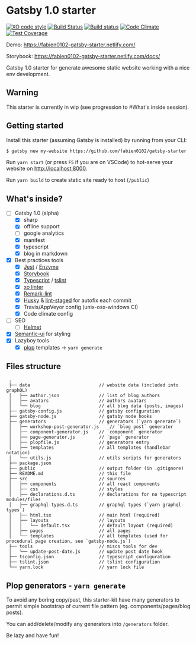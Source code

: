 # Gatsby 1.0 starter

[![XO code style](https://img.shields.io/badge/code_style-XO-5ed9c7.svg)](https://github.com/sindresorhus/xo)
[![Build Status](https://travis-ci.org/fabien0102/gatsby-starter.svg?branch=master)](https://travis-ci.org/fabien0102/gatsby-starter)
[![Build status](https://ci.appveyor.com/api/projects/status/k06pajqcm23lay1s/branch/master?svg=true)](https://ci.appveyor.com/project/fabien0102/gatsby-starter/branch/master)
[![Code Climate](https://codeclimate.com/github/fabien0102/gatsby-starter/badges/gpa.svg)](https://codeclimate.com/github/fabien0102/gatsby-starter)
[![Test Coverage](https://codeclimate.com/github/fabien0102/gatsby-starter/badges/coverage.svg)](https://codeclimate.com/github/fabien0102/gatsby-starter/coverage)

Demo: <https://fabien0102-gatsby-starter.netlify.com/>

Storybook: <https://fabien0102-gatsby-starter.netlify.com/docs/>

Gatsby 1.0 starter for generate awesome static website working with a nice env development.

## Warning

This starter is currently in wip (see progression to #What's inside session).

## Getting started

Install this starter (assuming Gatsby is installed) by running from your CLI: 

```bash
$ gatsby new my-website https://github.com/fabien0102/gatsby-starter
```

Run `yarn start` (or press `F5` if you are on VSCode) to hot-serve your website on <http://localhost:8000>.

Run `yarn build` to create static site ready to host (`/public`)

## What's inside?

-   [ ] Gatsby 1.0 (alpha)
    -   [x] sharp
    -   [x] offline support
    -   [ ] google analytics
    -   [x] manifest
    -   [x] typescript
    -   [x] blog in markdown
-   [x] Best practices tools
    -   [x] [Jest](https://facebook.github.io/jest/) / [Enzyme](http://airbnb.io/enzyme/)
    -   [x] [Storybook](https://storybooks.js.org/)
    -   [x] [Typescript](https://www.typescriptlang.org/) / [tslint](https://palantir.github.io/tslint/)
    -   [x] [xo linter](https://github.com/sindresorhus/xo)
    -   [x] [Remark-lint](https://github.com/wooorm/remark-lint)
    -   [x] [Husky](https://github.com/typicode/husky) & [lint-staged](https://github.com/okonet/lint-staged) for autofix each commit
    -   [x] Travis/AppVeyor config (unix-osx-windows CI)
    -   [x] Code climate config
-   [ ] SEO
    -   [ ] [Helmet](https://github.com/nfl/react-helmet)
-   [x] [Semantic-ui](http://react.semantic-ui.com) for styling
-   [x] Lazyboy tools
    -   [x] [plop](https://github.com/amwmedia/plop) templates -> `yarn generate`

## Files structure

     .
     ├── data                          // website data (included into graphQL)
     │   ├── author.json               // list of blog authors
     │   ├── avatars                   // authors avatars
     │   └── blog                      // all blog data (posts, images)
     ├── gatsby-config.js              // gatsby configuration
     ├── gatsby-node.js                // gatsby node hooks
     ├── generators                    // generators (`yarn generate`)
     │   ├── workshop-post-generator.js    // `blog post` generator
     │   ├── component-generator.js    // `component` generator
     │   ├── page-generator.js         // `page` generator
     │   ├── plopfile.js               // generators entry
     │   ├── templates                 // all templates (handlebar notation)
     │   └── utils.js                  // utils scripts for generators
     ├── package.json
     ├── public                        // output folder (in .gitignore)
     ├── README.md                     // this file
     ├── src                           // sources
     │   ├── components                // all react components
     │   ├── css                       // styles
     │   ├── declarations.d.ts         // declarations for no typescript modules/files
     │   ├── graphql-types.d.ts        // graphql types (`yarn graphql-types`)
     │   ├── html.tsx                  // main html (required)
     │   ├── layouts                   // layouts
     │   │   └── default.tsx           // default layout (required)
     │   ├── pages                     // all pages
     │   └── templates                 // all templates (used for procedural page creation, see `gatsby-node.js`)
     ├── tools                         // miscs tools for dev
     │   └── update-post-date.js       // update post date hook
     ├── tsconfig.json                 // typescript configuration
     ├── tslint.json                   // tslint configuration
     └── yarn.lock                     // yarn lock file

## Plop generators - `yarn generate`

To avoid any boring copy/past, this starter-kit have many generators to permit 
simple bootstrap of current file pattern (eg. components/pages/blog posts).

You can add/delete/modify any generators into `/generators` folder.

Be lazy and have fun!
